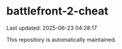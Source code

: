 # battlefront-2-cheat

Last updated: 2025-06-23 04:28:17

This repository is automatically maintained.
